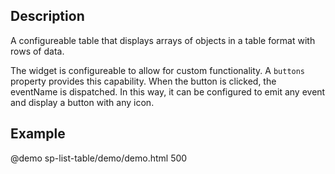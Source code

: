 <!--
@module {can.Component} sp-list-table <sp-list-table />
@memberof can-bulma.components
-->

## Description
A configureable table that displays arrays of objects in a table format with rows of data.

The widget is configureable to allow for custom functionality. A `buttons` property provides this capability. When the button is clicked, the eventName is dispatched. In this way, it can be configured to emit any event and display a button with any icon.

## Example

@demo sp-list-table/demo/demo.html 500
